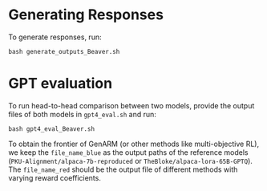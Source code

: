 # Generating Responses

To generate responses, run:
```
bash generate_outputs_Beaver.sh
```

# GPT evaluation

To run head-to-head comparison between two models, provide the output files of both models in `gpt4_eval.sh` and run:

```
bash gpt4_eval_Beaver.sh
```

To obtain the frontier of GenARM (or other methods like multi-objective RL), we keep the `file_name_blue` as the output paths of the reference models (`PKU-Alignment/alpaca-7b-reproduced` or `TheBloke/alpaca-lora-65B-GPTQ`). The `file_name_red` should be the output file of different methods with varying reward coefficients. 